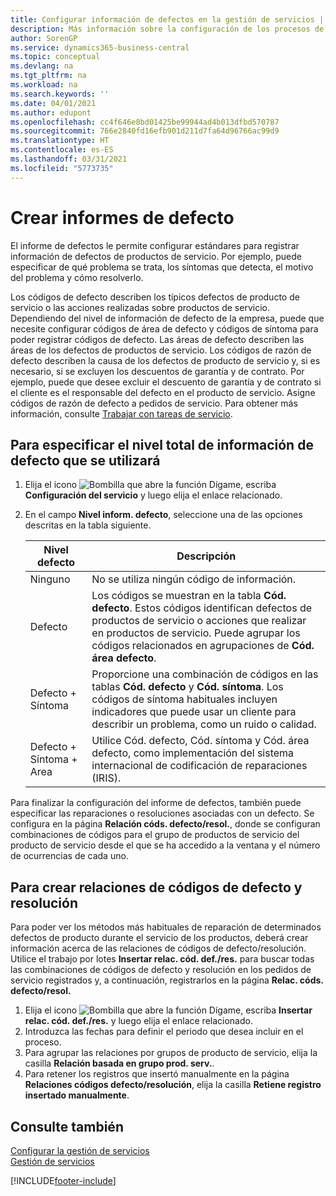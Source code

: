```yaml
---
title: Configurar información de defectos en la gestión de servicios | Documentos de Microsoft
description: Más información sobre la configuración de los procesos de creación de informes de defecto.
author: SorenGP
ms.service: dynamics365-business-central
ms.topic: conceptual
ms.devlang: na
ms.tgt_pltfrm: na
ms.workload: na
ms.search.keywords: ''
ms.date: 04/01/2021
ms.author: edupont
ms.openlocfilehash: cc4f646e8bd01425be99944ad4b013dfbd570787
ms.sourcegitcommit: 766e2840fd16efb901d211d7fa64d96766ac99d9
ms.translationtype: HT
ms.contentlocale: es-ES
ms.lasthandoff: 03/31/2021
ms.locfileid: "5773735"
---
```

# <a name="set-up-fault-reporting"></a>Crear informes de defecto
El informe de defectos le permite configurar estándares para registrar información de defectos de productos de servicio. Por ejemplo, puede especificar de qué problema se trata, los síntomas que detecta, el motivo del problema y cómo resolverlo.  

Los códigos de defecto describen los típicos defectos de producto de servicio o las acciones realizadas sobre productos de servicio. Dependiendo del nivel de información de defecto de la empresa, puede que necesite configurar códigos de área de defecto y códigos de síntoma para poder registrar códigos de defecto. Las áreas de defecto describen las áreas de los defectos de productos de servicio. Los códigos de razón de defecto describen la causa de los defectos de producto de servicio y, si es necesario, si se excluyen los descuentos de garantía y de contrato. Por ejemplo, puede que desee excluir el descuento de garantía y de contrato si el cliente es el responsable del defecto en el producto de servicio. Asigne códigos de razón de defecto a pedidos de servicio. Para obtener más información, consulte [Trabajar con tareas de servicio](service-how-to-work-on-service-tasks.md).  

## <a name="to-specify-the-overall-level-of-fault-reporting-to-use"></a>Para especificar el nivel total de información de defecto que se utilizará
1. Elija el icono ![Bombilla que abre la función Dígame](media/ui-search/search_small.png "Dígame qué desea hacer"), escriba **Configuración del servicio** y luego elija el enlace relacionado.
2. En el campo **Nivel inform. defecto**, seleccione una de las opciones descritas en la tabla siguiente.  

    |**Nivel defecto**|**Descripción**|  
    |------------|-------------|  
    |Ninguno | No se utiliza ningún código de información.|  
    |Defecto | Los códigos se muestran en la tabla **Cód. defecto**. Estos códigos identifican defectos de productos de servicio o acciones que realizar en productos de servicio. Puede agrupar los códigos relacionados en agrupaciones de **Cód. área defecto**.|  
    |Defecto + Síntoma | Proporcione una combinación de códigos en las tablas **Cód. defecto** y **Cód. síntoma**. Los códigos de síntoma habituales incluyen indicadores que puede usar un cliente para describir un problema, como un ruido o calidad.|  
    |Defecto + Síntoma + Area | Utilice Cód. defecto, Cód. síntoma y Cód. área defecto, como implementación del sistema internacional de codificación de reparaciones (IRIS).|  

Para finalizar la configuración del informe de defectos, también puede especificar las reparaciones o resoluciones asociadas con un defecto. Se configura en la página **Relación códs. defecto/resol.**, donde se configuran combinaciones de códigos para el grupo de productos de servicio del producto de servicio desde el que se ha accedido a la ventana y el número de ocurrencias de cada uno.

## <a name="to-create-fault-and-resolution-code-relationships"></a>Para crear relaciones de códigos de defecto y resolución
<!--this needs to go in a working with topic-->
 Para poder ver los métodos más habituales de reparación de determinados defectos de producto durante el servicio de los productos, deberá crear información acerca de las relaciones de códigos de defecto/resolución. Utilice el trabajo por lotes **Insertar relac. cód. def./res.** para buscar todas las combinaciones de códigos de defecto y resolución en los pedidos de servicio registrados y, a continuación, registrarlos en la página **Relac. códs. defecto/resol.**

1. Elija el icono ![Bombilla que abre la función Dígame](media/ui-search/search_small.png "Dígame qué desea hacer"), escriba **Insertar relac. cód. def./res.** y luego elija el enlace relacionado.  
2. Introduzca las fechas para definir el periodo que desea incluir en el proceso.  
3. Para agrupar las relaciones por grupos de producto de servicio, elija la casilla **Relación basada en grupo prod. serv.**.  
4. Para retener los registros que insertó manualmente en la página **Relaciones códigos defecto/resolución**, elija la casilla **Retiene registro insertado manualmente**.  

## <a name="see-also"></a>Consulte también
[Configurar la gestión de servicios](service-setup-service.md)  
[Gestión de servicios](service-service.md)  


[!INCLUDE[footer-include](includes/footer-banner.md)]